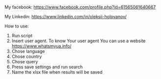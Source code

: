 My facebook: https://www.facebook.com/profile.php?id=61565061640667

My Linkedin: https://www.linkedin.com/in/oleksii-holovanov/

How to use:

1. Run script
2. Insert user agent. To know Your user agent You can use a website https://www.whatsmyua.info/
3. Chose language
4. Chose country
5. Chose query
6. Press save settings and run search
7. Name the xlsx file when results will be saved
